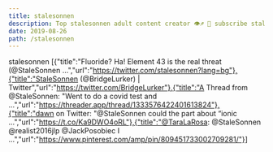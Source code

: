```yaml
---
title: stalesonnen
description: Top stalesonnen adult content creator 👁♐️ 👑 subscribe stalesonnen to my porn site below IG stalesonnen
date: 2019-08-26
path: /stalesonnen
---
```


stalesonnen
[{"title":"Fluoride? Ha! Element 43 is the real threat (@StaleSonnen ...","url":"https://twitter.com/stalesonnen?lang=bg"},{"title":"StaleSonnen (@BridgeLurker) | Twitter","url":"https://twitter.com/BridgeLurker"},{"title":"A Thread from @StaleSonnen: \"Went to do a covid test and ...","url":"https://threader.app/thread/1333576422401613824"},{"title":"dawn on Twitter: \"@StaleSonnen could the part about “ionic ...","url":"https://t.co/Ka9DWO4oRL"},{"title":"@TaraLaRosa: @StaleSonnen @realist2016jlp @JackPosobiec I ...","url":"https://www.pinterest.com/amp/pin/809451733002709281/"}]

